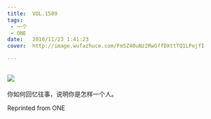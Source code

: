 ```yaml
---
title:	VOL.1509
tags:
 - 一个
 - ONE
date:	2016/11/23 1:41:23
cover:	http://image.wufazhuce.com/FmSZ40uNz2RwGffDXttTQ1LPejfI

---
```

![](http://image.wufazhuce.com/FmSZ40uNz2RwGffDXttTQ1LPejfI)
---

你如何回忆往事，说明你是怎样一个人。
 
Reprinted from ONE
